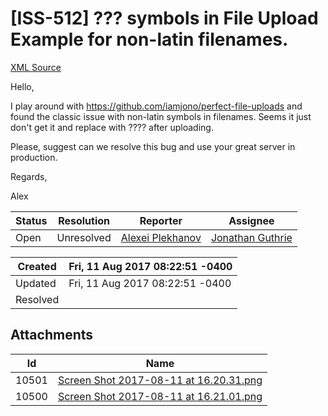 # [ISS-512] ??? symbols in File Upload Example for non-latin filenames.

[XML Source](./xml/ISS-512.xml)
<p><p>Hello,</p>

<p>I play around with <a href="https://github.com/iamjono/perfect-file-uploads" class="external-link" rel="nofollow">https://github.com/iamjono/perfect-file-uploads</a> and found the classic issue with non-latin symbols in filenames. Seems it just don't get it and replace with ???? after uploading.</p>

<p>Please, suggest can we resolve this bug and use your great server in production.</p>

<p>Regards,</p>

<p>Alex</p></p>





Status|Resolution|Reporter|Assignee
------|----------|--------|--------
Open|Unresolved|[Alexei Plekhanov](aplekhanov)|[Jonathan Guthrie]($jono)





Created|Fri, 11 Aug 2017 08:22:51 -0400
-------|--------------
Updated|Fri, 11 Aug 2017 08:22:51 -0400
Resolved|



## Attachments





Id|Name
------|------------
10501|[Screen Shot 2017-08-11 at 16.20.31.png](../attachment/10501/Screen+Shot+2017-08-11+at+16.20.31.png)
10500|[Screen Shot 2017-08-11 at 16.21.01.png](../attachment/10500/Screen+Shot+2017-08-11+at+16.21.01.png)

